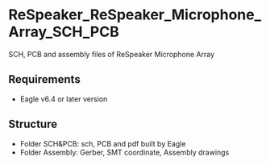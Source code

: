 # ReSpeaker_ReSpeaker_Microphone_Array_SCH_PCB
SCH, PCB and assembly files of ReSpeaker Microphone Array

## Requirements  
* Eagle v6.4 or later version

## Structure
* Folder SCH&PCB: sch, PCB and pdf built by Eagle
* Folder Assembly: Gerber, SMT coordinate, Assembly drawings